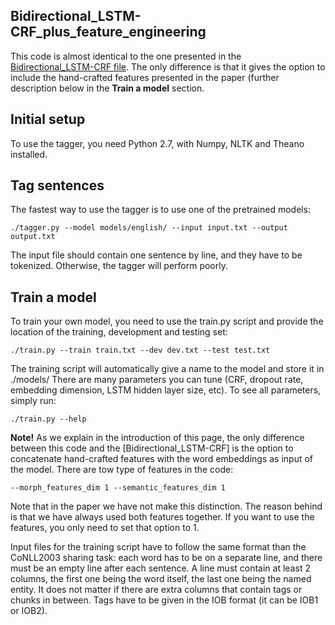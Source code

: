 ## Bidirectional_LSTM-CRF_plus_feature_engineering

This code is almost identical to the one presented in the [Bidirectional_LSTM-CRF file]. The only difference is that it gives the option to include  the hand-crafted features presented in the paper (further description below in the __Train a model__ section.


## Initial setup

To use the tagger, you need Python 2.7, with Numpy, NLTK and Theano installed.


## Tag sentences

The fastest way to use the tagger is to use one of the pretrained models:

```
./tagger.py --model models/english/ --input input.txt --output output.txt
```

The input file should contain one sentence by line, and they have to be tokenized. Otherwise, the tagger will perform poorly.


## Train a model

To train your own model, you need to use the train.py script and provide the location of the training, development and testing set:

```
./train.py --train train.txt --dev dev.txt --test test.txt
```

The training script will automatically give a name to the model and store it in ./models/
There are many parameters you can tune (CRF, dropout rate, embedding dimension, LSTM hidden layer size, etc). To see all parameters, simply run:

```
./train.py --help
```

__Note!__ As we explain in the introduction of this page, the only difference between this code and the [Bidirectional_LSTM-CRF] is the option to concatenate hand-crafted features with the word embeddings as input of the model. There are tow type of features in the code:

```
--morph_features_dim 1 --semantic_features_dim 1
```
Note that in the paper we have not make this distinction. The reason behind is that we have always used both features together. If you want to use the features, you only need to set that option to 1.

Input files for the training script have to follow the same format than the CoNLL2003 sharing task: each word has to be on a separate line, and there must be an empty line after each sentence. A line must contain at least 2 columns, the first one being the word itself, the last one being the named entity. It does not matter if there are extra columns that contain tags or chunks in between. Tags have to be given in the IOB format (it can be IOB1 or IOB2).


[Bidirectional_LSTM-CRF file]: https://github.com/ijauregiCMCRC/healthNER/tree/master/Bidirectional_LSTM-CRF
